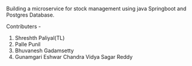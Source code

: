 Building a microservice for stock management using java Springboot and Postgres Database.

Contributers -<br> 
  1. Shreshth Paliyal(TL)<br>
  2. Palle Punil<br>
  3. Bhuvanesh Gadamsetty<br>
  4. Gunamgari Eshwar Chandra Vidya Sagar Reddy<br>
